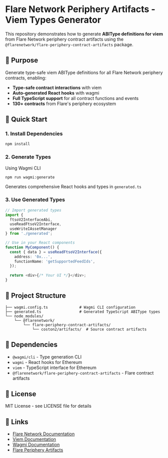 # Flare Network Periphery Artifacts - Viem Types Generator

This repository demonstrates how to generate **ABIType definitions for viem** from Flare Network periphery contract artifacts using the `@flarenetwork/flare-periphery-contract-artifacts` package.

## 🎯 Purpose

Generate type-safe viem ABIType definitions for all Flare Network periphery contracts, enabling:
- **Type-safe contract interactions** with viem
- **Auto-generated React hooks** with wagmi
- **Full TypeScript support** for all contract functions and events
- **130+ contracts** from Flare's periphery ecosystem

## 🚀 Quick Start

### 1. Install Dependencies

```bash
npm install
```

### 2. Generate Types

Using Wagmi CLI
```bash
npm run wagmi:generate
```
Generates comprehensive React hooks and types in `generated.ts`

### 3. Use Generated Types

```typescript
// Import generated types
import { 
  ftsoV2InterfaceAbi,
  useReadFtsoV2Interface,
  useWriteIAssetManager 
} from './generated';

// Use in your React components
function MyComponent() {
  const { data } = useReadFtsoV2Interface({
    address: '0x...',
    functionName: 'getSupportedFeedIds',
  });
  
  return <div>{/* Your UI */}</div>;
}
```

## 📁 Project Structure

```
├── wagmi.config.ts              # Wagmi CLI configuration
├── generated.ts                 # Generated TypeScript ABIType types
└── node_modules/
    └── @flarenetwork/
        └── flare-periphery-contract-artifacts/
            └── coston2/artifacts/  # Source contract artifacts
```

## 🔗 Dependencies

- `@wagmi/cli` - Type generation CLI
- `wagmi` - React hooks for Ethereum
- `viem` - TypeScript interface for Ethereum
- `@flarenetwork/flare-periphery-contract-artifacts` - Flare contract artifacts

## 📄 License

MIT License - see LICENSE file for details

## 🔗 Links

- [Flare Network Documentation](https://docs.flare.network/)
- [Viem Documentation](https://viem.sh/)
- [Wagmi Documentation](https://wagmi.sh/)
- [Flare Periphery Artifacts](https://www.npmjs.com/package/@flarenetwork/flare-periphery-contract-artifacts)
